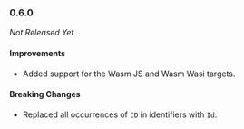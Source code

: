 ### 0.6.0

_Not Released Yet_

#### Improvements

- Added support for the Wasm JS and Wasm Wasi targets.

#### Breaking Changes

- Replaced all occurrences of `ID` in identifiers with `Id`.